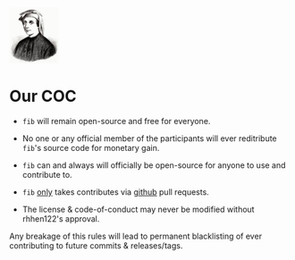 <img src="fib.jpeg" height="100">

# Our COC

 - `fib` will remain open-source and free for everyone.

 - No one or any official member of the participants will ever reditribute `fib`'s source code for monetary gain.

 - `fib` can and always will officially be open-source for anyone to use and contribute to.

 - `fib` <u>only</u> takes contributes via <a href="http://github.com">github</a> pull requests.

 - The license & code-of-conduct may never be modified without rhhen122's approval.

Any breakage of this rules will lead to permanent blacklisting of ever contributing to future commits & releases/tags.